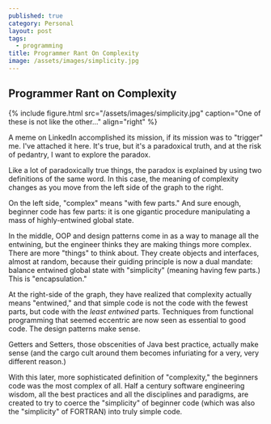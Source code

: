 ```yaml
---
published: true
category: Personal
layout: post
tags:
  - programming
title: Programmer Rant On Complexity
image: /assets/images/simplicity.jpg
---
```

## Programmer Rant on Complexity

{% include figure.html src="/assets/images/simplicity.jpg" caption="One of these is not like the other..." align="right" %}

A meme on LinkedIn accomplished its mission, if its mission was to "trigger" me. I've attached it here. It's true, but it's a paradoxical truth, and at the risk of pedantry, I want to explore the paradox.

<!-- more -->

Like a lot of paradoxically true things, the paradox is explained by using two definitions of the same word. In this case, the meaning of complexity changes as you move from the left side of the graph to the right.

On the left side, "complex" means "with few parts." And sure enough, beginner code has few parts: it is one gigantic procedure manipulating a mass of highly-entwined global state.

In the middle, OOP and design patterns come in as a way to manage all the entwining, but the engineer thinks they are making things more complex. There are more "things" to think about. They create objects and interfaces, almost at random, because their guiding principle is now a dual mandate: balance entwined global state with "simplicity" (meaning having few parts.) This is "encapsulation."

At the right-side of the graph, they have realized that complexity actually means "entwined," and that simple code is not the code with the fewest parts, but code with the *least entwined* parts. Techniques from functional programming that seemed eccentric are now seen as essential to good code. The design patterns make sense.

Getters and Setters, those obscenities of Java best practice, actually make sense (and the cargo cult around them becomes infuriating for a very, very different reason.)

With this later, more sophisticated definition of "complexity," the beginners code was the most complex of all. Half a century software engineering wisdom, all the best practices and all the disciplines and paradigms, are created to try to coerce the "simplicity" of beginner code (which was also the "simplicity" of FORTRAN) into truly simple code.

